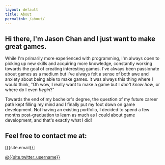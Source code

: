 ```yaml
---
layout: default
title: About
permalink: /about/
---
```


## Hi there, I'm Jason Chan and I just want to make **great games**.

While I'm primarily more experienced with programming, I'm always open to picking up new skills and acquiring more knowledge, constantly working towards the goal of creating interesting games. I've always been passionate about games as a medium but I've always felt a sense of both awe and anxiety about being able to make games. It was always this thing where I would think, "Oh wow, I really want to make a game but I _don't know how_, or where do I even _begin_?" 

Towards the end of my bachelor's degree, the question of my future career path kept filling my mind and I finally put my foot down on game development. Not having an existing portfolio, I decided to spend a few months post-graduation to learn as much as I could about game development, and that's exactly what I did!

## Feel free to contact me at:
[{{site.email}}]

[@{{site.twitter_username}}](https://twitter.com/hianhianhian_)
